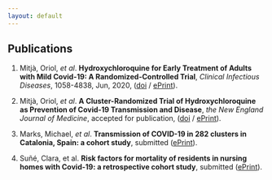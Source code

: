 ```yaml
---
layout: default
---
```


## Publications

1. Mitjà, Oriol, *et al*. **Hydroxychloroquine for Early Treatment of Adults with Mild Covid-19: A Randomized-Controlled Trial**, *Clinical Infectious Diseases*, 1058-4838, Jun, 2020, ([doi](https://doi.org/10.1093/cid/ciaa1009) / [ePrint](https://academic.oup.com/cid/advance-article-pdf/doi/10.1093/cid/ciaa1009/33504392/ciaa1009.pdf)).

2. Mitjà, Oriol, *et al*. **A Cluster-Randomized Trial of Hydroxychloroquine as Prevention of Covid-19 Transmission and Disease**, *the New England Journal of Medicine*, accepted for publication, ([doi](https://doi.org/10.1101/2020.07.20.20157651) / [ePrint](https://www.medrxiv.org/content/early/2020/07/26/2020.07.20.20157651.full.pdf)).

3. Marks, Michael, *et al*. **Transmission of COVID-19 in 282 clusters in Catalonia, Spain: a cohort study**, submitted ([ePrint](transmission282.pdf)).

4. Suñé, Clara, et al. **Risk factors for mortality of residents in nursing homes with Covid-19: a retrospective cohort study**, submitted ([ePrint](risk_residents.pdf)).
